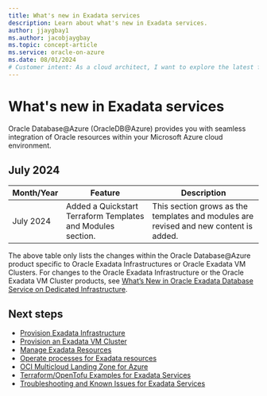 ```yaml
---
title: What's new in Exadata services
description: Learn about what's new in Exadata services.
author: jjaygbay1
ms.author: jacobjaygbay
ms.topic: concept-article
ms.service: oracle-on-azure
ms.date: 08/01/2024
# Customer intent: As a cloud architect, I want to explore the latest features in Exadata services on Azure, so that I can leverage new capabilities for optimizing database performance and management in my deployments.
---
```


# What's new in Exadata services

Oracle Database@Azure (OracleDB@Azure) provides you with seamless integration of Oracle resources within your Microsoft Azure cloud environment.

## July 2024

| Month/Year | Feature | Description |
| ---------- | ------- | ------------|
| July 2024 | Added a Quickstart Terraform Templates and Modules section. | This section grows as the templates and modules are revised and new content is added. |

The above table only lists the changes within the Oracle Database@Azure product specific to Oracle Exadata Infrastructures or Oracle Exadata VM Clusters. For changes to the Oracle Exadata Infrastructure or the Oracle Exadata VM Cluster products, see [What’s New in Oracle Exadata Database Service on Dedicated Infrastructure](https://docs.oracle.com/en/engineered-systems/exadata-cloud-service/ecscm/exa-whats-new.html).

## Next steps
* [Provision Exadata Infrastructure](exadata-provision-infrastructure.md)
* [Provision an Exadata VM Cluster](exadata-provision-vm-cluster.md)
* [Manage Exadata Resources](exadata-manage-resources.md)
* [Operate processes for Exadata resources](exadata-operations-processes-services.md)
* [OCI Multicloud Landing Zone for Azure](exadata-multicloud-landing-zone-azure-services.md)
* [Terraform/OpenTofu Examples for Exadata Services](exadata-examples-services.md)
* [Troubleshooting and Known Issues for Exadata Services](exadata-troubleshoot-services.md)